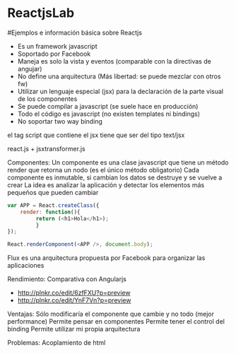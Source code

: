 ReactjsLab
=============
#Ejemplos e información básica sobre Reactjs

<ul>
<li>Es un framework javascript</li> 
<li>Soportado por Facebook</li> 
<li>Maneja es solo la vista y eventos (comparable con la directivas de angujar)</li> 
<li>No define una arquitectura (Más libertad: se puede mezclar con otros fw)</li> 
<li>Utilizar un lenguaje especial (jsx) para la declaración de la parte visual de los componentes</li> 
<li>Se puede compilar a javascript (se suele hace en producción)</li> 
<li>Todo el código es javascript (no existen templates ni bindings)</li> 
<li>No soportar two way binding</li> 
</ul>

el tag script que contiene el jsx tiene que ser del tipo text/jsx

react.js + jsxtransformer.js

Componentes:
Un componente es una clase javascript que tiene un método render que retorna un nodo (es el único método obligatorio)
Cada componente es inmutable, si cambian los datos se destruye y se vuelve a crear
La idea es analizar la aplicación y detectar los elementos más pequeños que pueden cambiar

```javascript
var APP = React.createClass({
	render: function(){
         return (<h1>Hola</h1>);
         }
});

React.renderComponent(<APP />, document.body);
```

Flux es una arquitectura propuesta por Facebook para organizar las aplicaciones

Rendimiento:
 Comparativa con Angularjs
 
 - http://plnkr.co/edit/6zfFXU?p=preview
 - http://plnkr.co/edit/YnF7Vn?p=preview

Ventajas:
Sólo modificaría el componente que cambie y no todo (mejor performance)
Permite pensar en componentes
Permite tener el control del binding
Permite utilizar mi propia arquitectura

Problemas:
Acoplamiento de html




